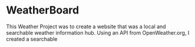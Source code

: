 # WeatherBoard
This Weather Project was to create a website that was a local and searchable weather information hub.
Using an API from OpenWeather.org, I created a searchable 
